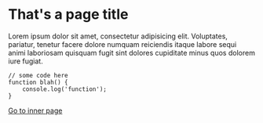 # That's a page title

Lorem ipsum dolor sit amet, consectetur adipisicing elit. Voluptates, pariatur, tenetur facere dolore numquam reiciendis itaque labore sequi animi laboriosam quisquam fugit sint dolores cupiditate minus quos dolorem iure fugiat.

	// some code here
	function blah() {
		console.log('function');
	}

[<i class='fa fa-check'></i> Go to inner page](inner/A)